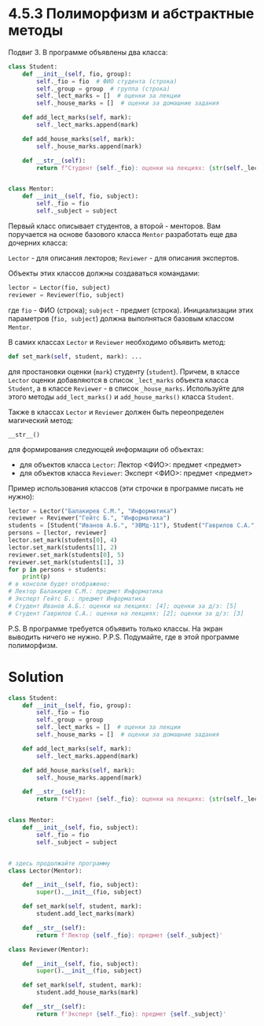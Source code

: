# 4.5.3 Полиморфизм и абстрактные методы

Подвиг 3. В программе объявлены два класса:

```python
class Student:
    def __init__(self, fio, group):
        self._fio = fio  # ФИО студента (строка)
        self._group = group  # группа (строка)
        self._lect_marks = []  # оценки за лекции
        self._house_marks = []  # оценки за домашние задания

    def add_lect_marks(self, mark):
        self._lect_marks.append(mark)

    def add_house_marks(self, mark):
        self._house_marks.append(mark)

    def __str__(self):
        return f"Студент {self._fio}: оценки на лекциях: {str(self._lect_marks)}; оценки за д/з: {str(self._house_marks)}"


class Mentor:
    def __init__(self, fio, subject):
        self._fio = fio
        self._subject = subject

```

Первый класс описывает студентов, а второй - менторов. Вам поручается на основе базового класса `Mentor` разработать еще
два дочерних класса:

`Lector` - для описания лекторов;
`Reviewer` - для описания экспертов.

Объекты этих классов должны создаваться командами:

```python
lector = Lector(fio, subject)
reviewer = Reviewer(fio, subject)
```

где `fio` - ФИО (строка); `subject` - предмет (строка). Инициализации этих параметров (`fio, subject`) должна
выполняться базовым классом `Mentor`.

В самих классах `Lector` и `Reviewer` необходимо объявить метод:

```python
def set_mark(self, student, mark): ...
```

для простановки оценки (`mark`) студенту (`student`). Причем, в классе `Lector` оценки добавляются в
список `_lect_marks` объекта класса `Student`, а в классе `Reviewer` - в список `_house_marks`. Используйте для этого
методы `add_lect_marks()` и `add_house_marks()` класса `Student`.

Также в классах `Lector` и `Reviewer` должен быть переопределен магический метод:

```
__str__()
```

для формирования следующей информации об объектах:

- для объектов класса `Lector`: Лектор <ФИО>: предмет <предмет>
- для объектов класса `Reviewer`: Эксперт <ФИО>: предмет <предмет>

Пример использования классов (эти строчки в программе писать не нужно):

```python
lector = Lector("Балакирев С.М.", "Информатика")
reviewer = Reviewer("Гейтс Б.", "Информатика")
students = [Student("Иванов А.Б.", "ЭВМд-11"), Student("Гаврилов С.А.", "ЭВМд-11")]
persons = [lector, reviewer]
lector.set_mark(students[0], 4)
lector.set_mark(students[1], 2)
reviewer.set_mark(students[0], 5)
reviewer.set_mark(students[1], 3)
for p in persons + students:
    print(p)
# в консоли будет отображено:
# Лектор Балакирев С.М.: предмет Информатика
# Эксперт Гейтс Б.: предмет Информатика
# Студент Иванов А.Б.: оценки на лекциях: [4]; оценки за д/з: [5]
# Студент Гаврилов С.А.: оценки на лекциях: [2]; оценки за д/з: [3]

```

P.S. В программе требуется объявить только классы. На экран выводить ничего не нужно.
P.P.S. Подумайте, где в этой программе полиморфизм.

# Solution

```python
class Student:
    def __init__(self, fio, group):
        self._fio = fio
        self._group = group
        self._lect_marks = []  # оценки за лекции
        self._house_marks = []  # оценки за домашние задания

    def add_lect_marks(self, mark):
        self._lect_marks.append(mark)

    def add_house_marks(self, mark):
        self._house_marks.append(mark)

    def __str__(self):
        return f"Студент {self._fio}: оценки на лекциях: {str(self._lect_marks)}; оценки за д/з: {str(self._house_marks)}"


class Mentor:
    def __init__(self, fio, subject):
        self._fio = fio
        self._subject = subject


# здесь продолжайте программу
class Lector(Mentor):

    def __init__(self, fio, subject):
        super().__init__(fio, subject)

    def set_mark(self, student, mark):
        student.add_lect_marks(mark)

    def __str__(self):
        return f'Лектор {self._fio}: предмет {self._subject}'

class Reviewer(Mentor):

    def __init__(self, fio, subject):
        super().__init__(fio, subject)

    def set_mark(self, student, mark):
        student.add_house_marks(mark)

    def __str__(self):
        return f'Эксперт {self._fio}: предмет {self._subject}'
```